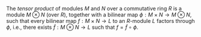 The *tensor product* of modules $M$ and $N$ over a commutative ring $R$ is a module $M \otimes N$ (over $R$), together with a bilinear map $\phi: M \times N \to M \otimes N$, such that every bilinear map $f: M \times N \to L$ to an $R$-module $L$ factors through $\phi$, i.e., there exists $\tilde{f}: M \otimes N \to L$ such that $f = \tilde{f} \circ \phi$.
